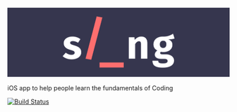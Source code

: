 ![](https://raw.githubusercontent.com/TosinAF/Slang/master/SlangDesign/SlangBanner.png)

iOS app to help people learn the fundamentals of Coding

[![Build Status](https://travis-ci.org/TosinAF/Slang.svg)](https://travis-ci.org/TosinAF/Slang)